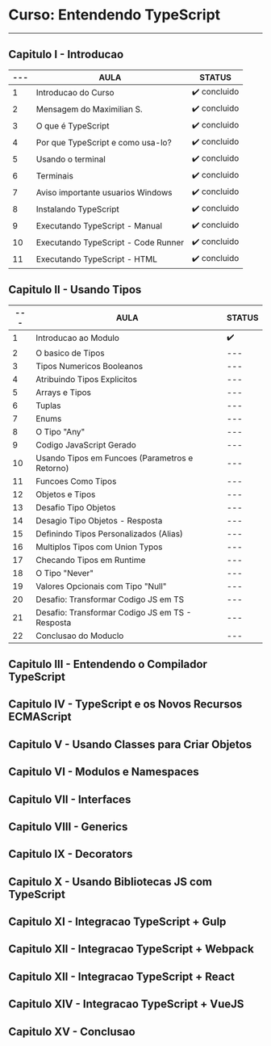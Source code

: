 # Curso: Entendendo TypeScript
---

## Capitulo I - Introducao

| --- | AULA | STATUS |
| --- | --- | --- |
| 1 | Introducao do Curso | ✔️ concluido |
| 2 | Mensagem do Maximilian S. | ✔️ concluido |
| 3 | O que é TypeScript | ✔️ concluido |
| 4 | Por que TypeScript e como usa-lo? | ✔️ concluido |
| 5 | Usando o terminal | ✔️ concluido |
| 6 | Terminais | ✔️ concluido |
| 7 | Aviso importante usuarios Windows | ✔️ concluido |
| 8 | Instalando TypeScript | ✔️ concluido |
| 9 | Executando TypeScript - Manual | ✔️ concluido |
| 10 | Executando TypeScript - Code Runner | ✔️ concluido |
| 11 | Executando TypeScript - HTML | ✔️ concluido |


## Capitulo II - Usando Tipos
| --- | AULA | STATUS |
| --- | --- | --- |
| 1 | Introducao ao Modulo | ✔️ |
| 2 | O basico de Tipos | --- |
| 3 | Tipos Numericos Booleanos | --- |
| 4 | Atribuindo Tipos Explicitos | --- |
| 5 | Arrays e Tipos | --- |
| 6 | Tuplas | --- |
| 7 | Enums | --- |
| 8 | O Tipo "Any" | --- |
| 9 | Codigo JavaScript Gerado | --- |
| 10 | Usando Tipos em Funcoes (Parametros e Retorno) | --- |
| 11 | Funcoes Como Tipos | --- |
| 12 | Objetos e Tipos | --- |
| 13 | Desafio Tipo Objetos | --- |
| 14 | Desagio Tipo Objetos - Resposta | --- |
| 15 | Definindo Tipos Personalizados (Alias) | --- |
| 16 | Multiplos Tipos com Union Typos | --- |
| 17 | Checando Tipos em Runtime | --- |
| 18 | O Tipo "Never" | --- |
| 19 | Valores Opcionais com Tipo "Null" | --- |
| 20 | Desafio: Transformar Codigo JS em TS | --- |
| 21 | Desafio: Transformar Codigo JS em TS - Resposta | --- |
| 22 | Conclusao do Moduclo | --- |

## Capitulo III - Entendendo o Compilador TypeScript

## Capitulo IV - TypeScript e os Novos Recursos ECMAScript

## Capitulo V - Usando Classes para Criar Objetos

## Capitulo VI - Modulos e Namespaces

## Capitulo VII - Interfaces

## Capitulo VIII - Generics

## Capitulo IX - Decorators

## Capitulo X - Usando Bibliotecas JS com TypeScript

## Capitulo XI - Integracao TypeScript + Gulp

## Capitulo XII - Integracao TypeScript + Webpack

## Capitulo XII - Integracao TypeScript + React

## Capitulo XIV - Integracao TypeScript + VueJS

## Capitulo XV - Conclusao
